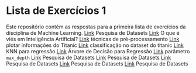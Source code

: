 # Lista de Exercícios 1

Este repositório contém as respostas para a primeira lista de exercícios da disciplina de Machine Learning.
[Link](/Aula06/ex001.md) Pesquisa de Datasets
[Link](/Aula06/ex002.md) O que é viés em Inteligência Artificial?
[Link](/Aula06/ex003.md) técnicas de pré-processamento
[Link](/Aula06/ex004.md) plotar informações do Titanic
[Link](/Aula06/ex005.md) classificação no dataset do titanic
[Link](/Aula06/ex006.md) KNN para regressão
[Link](/Aula06/ex007.md) Árvore de Decisão para Regressão
[Link](/Aula06/ex008.md) parâmetro `max_depth`
[Link](/Aula06/ex009.md) Pesquisa de Datasets
[Link](/Aula06/ex010.md) Pesquisa de Datasets
[Link](/Aula06/ex011.md) Pesquisa de Datasets
[Link](/Aula06/ex012.md) Pesquisa de Datasets
[Link](/Aula06/ex013.md) Pesquisa de Datasets
